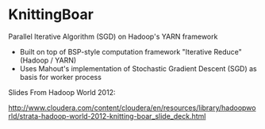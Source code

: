 KnittingBoar
============

Parallel Iterative Algorithm (SGD) on Hadoop's YARN framework

* Built on top of BSP-style computation framework "Iterative Reduce" (Hadoop / YARN)
* Uses Mahout's implementation of Stochastic Gradient Descent (SGD) as basis for worker process

Slides From Hadoop World 2012:

http://www.cloudera.com/content/cloudera/en/resources/library/hadoopworld/strata-hadoop-world-2012-knitting-boar_slide_deck.html
